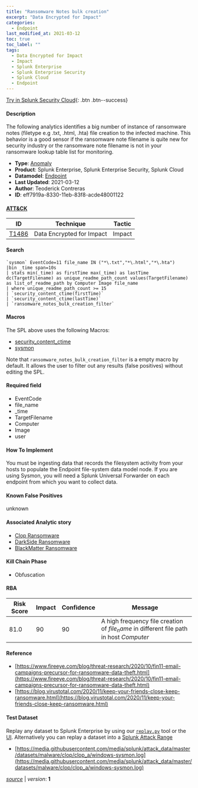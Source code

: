 ```yaml
---
title: "Ransomware Notes bulk creation"
excerpt: "Data Encrypted for Impact"
categories:
  - Endpoint
last_modified_at: 2021-03-12
toc: true
toc_label: ""
tags:
  - Data Encrypted for Impact
  - Impact
  - Splunk Enterprise
  - Splunk Enterprise Security
  - Splunk Cloud
  - Endpoint
---
```




[Try in Splunk Security Cloud](https://www.splunk.com/en_us/cyber-security.html){: .btn .btn--success}

#### Description

The following analytics identifies a big number of instance of ransomware notes (filetype e.g .txt, .html, .hta) file creation to the infected machine. This behavior is a good sensor if the ransomware note filename is quite new for security industry or the ransomware note filename is not in your ransomware lookup table list for monitoring.

- **Type**: [Anomaly](https://github.com/splunk/security_content/wiki/Detection-Analytic-Types)
- **Product**: Splunk Enterprise, Splunk Enterprise Security, Splunk Cloud
- **Datamodel**: [Endpoint](https://docs.splunk.com/Documentation/CIM/latest/User/Endpoint)
- **Last Updated**: 2021-03-12
- **Author**: Teoderick Contreras
- **ID**: eff7919a-8330-11eb-83f8-acde48001122


#### [ATT&CK](https://attack.mitre.org/)

| ID             | Technique        |  Tactic             |
| -------------- | ---------------- |-------------------- |
| [T1486](https://attack.mitre.org/techniques/T1486/) | Data Encrypted for Impact | Impact |

#### Search

```
`sysmon` EventCode=11 file_name IN ("*\.txt","*\.html","*\.hta") 
|bin _time span=10s 
| stats min(_time) as firstTime max(_time) as lastTime dc(TargetFilename) as unique_readme_path_count values(TargetFilename) as list_of_readme_path by Computer Image file_name 
| where unique_readme_path_count >= 15 
| `security_content_ctime(firstTime)` 
| `security_content_ctime(lastTime)` 
| `ransomware_notes_bulk_creation_filter`
```

#### Macros
The SPL above uses the following Macros:
* [security_content_ctime](https://github.com/splunk/security_content/blob/develop/macros/security_content_ctime.yml)
* [sysmon](https://github.com/splunk/security_content/blob/develop/macros/sysmon.yml)

Note that `ransomware_notes_bulk_creation_filter` is a empty macro by default. It allows the user to filter out any results (false positives) without editing the SPL.

#### Required field
* EventCode
* file_name
* _time
* TargetFilename
* Computer
* Image
* user


#### How To Implement
You must be ingesting data that records the filesystem activity from your hosts to populate the Endpoint file-system data model node. If you are using Sysmon, you will need a Splunk Universal Forwarder on each endpoint from which you want to collect data.

#### Known False Positives
unknown

#### Associated Analytic story
* [Clop Ransomware](/stories/clop_ransomware)
* [DarkSide Ransomware](/stories/darkside_ransomware)
* [BlackMatter Ransomware](/stories/blackmatter_ransomware)


#### Kill Chain Phase
* Obfuscation



#### RBA

| Risk Score  | Impact      | Confidence   | Message      |
| ----------- | ----------- |--------------|--------------|
| 81.0 | 90 | 90 | A high frequency file creation of $file_name$ in different file path in host $Computer$ |




#### Reference

* [https://www.fireeye.com/blog/threat-research/2020/10/fin11-email-campaigns-precursor-for-ransomware-data-theft.html](https://www.fireeye.com/blog/threat-research/2020/10/fin11-email-campaigns-precursor-for-ransomware-data-theft.html)
* [https://blog.virustotal.com/2020/11/keep-your-friends-close-keep-ransomware.html](https://blog.virustotal.com/2020/11/keep-your-friends-close-keep-ransomware.html)



#### Test Dataset
Replay any dataset to Splunk Enterprise by using our [`replay.py`](https://github.com/splunk/attack_data#using-replaypy) tool or the [UI](https://github.com/splunk/attack_data#using-ui).
Alternatively you can replay a dataset into a [Splunk Attack Range](https://github.com/splunk/attack_range#replay-dumps-into-attack-range-splunk-server)

* [https://media.githubusercontent.com/media/splunk/attack_data/master/datasets/malware/clop/clop_a/windows-sysmon.log](https://media.githubusercontent.com/media/splunk/attack_data/master/datasets/malware/clop/clop_a/windows-sysmon.log)



[*source*](https://github.com/splunk/security_content/tree/develop/detections/endpoint/ransomware_notes_bulk_creation.yml) \| *version*: **1**